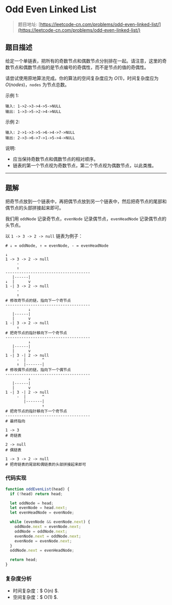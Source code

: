 # Odd Even Linked List

> 题目地址: [https://leetcode-cn.com/problems/odd-even-linked-list/](https://leetcode-cn.com/problems/odd-even-linked-list/)

## 题目描述

给定一个单链表，把所有的奇数节点和偶数节点分别排在一起。请注意，这里的奇数节点和偶数节点指的是节点编号的奇偶性，而不是节点的值的奇偶性。

请尝试使用原地算法完成。你的算法的空间复杂度应为 $O(1)$，时间复杂度应为 $O(nodes)$，`nodes` 为节点总数。

示例 1:

```
输入: 1->2->3->4->5->NULL
输出: 1->3->5->2->4->NULL
```

示例 2:

```
输入: 2->1->3->5->6->4->7->NULL 
输出: 2->3->6->7->1->5->4->NULL
```

说明:

* 应当保持奇数节点和偶数节点的相对顺序。
* 链表的第一个节点视为奇数节点，第二个节点视为偶数节点，以此类推。

------

## 题解

把奇节点放到一个链表中，再把偶节点放到另一个链表中，然后把奇节点的尾部和偶节点的头部拼接起来即可。

我们用 `oddNode` 记录奇节点，`evenNode` 记录偶节点，`evenHeadNode` 记录偶节点的头节点。

以 `1 -> 3 -> 2 -> null` 链表为例子：

```
# ↓ = oddNode, ↑ = evenNode, - = evenHeadNode 

↓
1 -> 3 -> 2 -> null
     -
     ↑
-------------------------------------
   |------|
↓  |      v
1 -| 3 -> 2 -> null
     -
     ↑
# 修改奇节点的链，指向下一个奇节点
-------------------------------------
          ↓
   |------|
   |      v
1 -| 3 -> 2 -> null
     ↑
# 把奇节点的指针移向下一个奇节点
-------------------------------------
          ↓
   |------|
   |      v
1 -| 3 -| 2 -> null
     -  |       ^
     ↑  |-------|
# 修改偶节点的链，指向下一个偶节点
-------------------------------------
          ↓
   |------|
   |      v
1 -| 3 -| 2 -> null
     -  |       ^
        |-------|
                ↑
# 把奇节点的指针移向下一个奇节点
-------------------------------------
# 最终指向

1 -> 3
# 奇链表

2 -> null
# 偶链表

1 -> 3 -> 2 -> null
# 把奇链表的尾部和偶链表的头部拼接起来即可
```

### 代码实现

```js
function oddEvenList(head) {
  if (!head) return head;

  let oddNode = head;
  let evenNode = head.next;
  let evenHeadNode = evenNode;

  while (evenNode && evenNode.next) {
    oddNode.next = evenNode.next;
    oddNode = oddNode.next;
    evenNode.next = oddNode.next;
    evenNode = evenNode.next;
  }
  oddNode.next = evenHeadNode;

  return head;
}
```

### 复杂度分析

* 时间复杂度：$ O(n) $.
* 空间复杂度：$ O(1) $.
